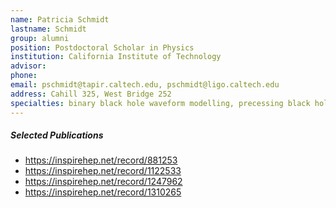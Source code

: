 ```yaml
---
name: Patricia Schmidt
lastname: Schmidt
group: alumni
position: Postdoctoral Scholar in Physics
institution: California Institute of Technology
advisor:
phone:
email: pschmidt@tapir.caltech.edu, pschmidt@ligo.caltech.edu
address: Cahill 325, West Bridge 252
specialties: binary black hole waveform modelling, precessing black hole binaries
---
```



##### Selected Publications

<ul>
<li><a href="https://inspirehep.net/record/881253"
target="_blank">https://inspirehep.net/record/881253</a></li>
<li><a href="https://inspirehep.net/record/1122533"
target="_blank">https://inspirehep.net/record/1122533</a></li>
<li><a href="https://inspirehep.net/record/1247962"
target="_blank">https://inspirehep.net/record/1247962</a></li>
<li><a href="https://inspirehep.net/record/1310265"
target="_blank">https://inspirehep.net/record/1310265</a></li>
</ul>
